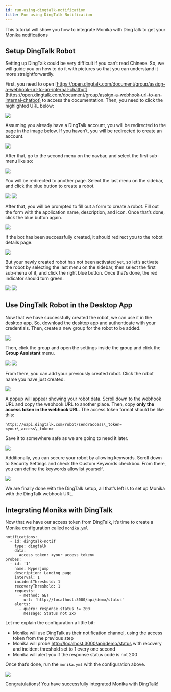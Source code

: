 ```yaml
---
id: run-using-dingtalk-notification
title: Run using DingTalk Notification
---
```


This tutorial will show you how to integrate Monika with DingTalk to get your Monika notifications

## Setup DingTalk Robot

Setting up DingTalk could be very difficult if you can’t read Chinese. So, we will guide you on how to do it with pictures so that you can understand it more straightforwardly.

First, you need to open [https://open.dingtalk.com/document/group/assign-a-webhook-url-to-an-internal-chatbot](https://open.dingtalk.com/document/group/assign-a-webhook-url-to-an-internal-chatbot) to access the documentation. Then, you need to click the highlighted URL below:

![](https://miro.medium.com/max/1400/1*bjcKSc71-vJ0f_DUVzxrIQ.png)

Assuming you already have a DingTalk account, you will be redirected to the page in the image below. If you haven’t, you will be redirected to create an account.

![](https://miro.medium.com/max/1400/1*7IhEPPKt8cSHHW7SXb43RA.png)

After that, go to the second menu on the navbar, and select the first sub-menu like so:

![](https://miro.medium.com/max/1400/1*EO_Q32yQ2i5QCYWu5m1HHQ.png)

You will be redirected to another page. Select the last menu on the sidebar, and click the blue button to create a robot.

![](https://miro.medium.com/max/1400/1*pZ_NNnYJpe32gX2owFjkxA.png)
![](https://miro.medium.com/max/1400/1*Xzr0ymcg4Ocnhu6HqVS5BQ.png)

After that, you will be prompted to fill out a form to create a robot. Fill out the form with the application name, description, and icon. Once that’s done, click the blue button again.

![](https://miro.medium.com/max/1010/1*EuuSsn0CuNbyupAtOlgXzA.png)

If the bot has been successfully created, it should redirect you to the robot details page.

![](https://miro.medium.com/max/1400/1*BtVMMytotPJ8M92O_xxrVw.png)

But your newly created robot has not been activated yet, so let’s activate the robot by selecting the last menu on the sidebar, then select the first sub-menu of it, and click the right blue button. Once that’s done, the red indicator should turn green.

![](https://miro.medium.com/max/1400/1*cc2N50OthuoFiu_gu2N8qA.png)
![](https://miro.medium.com/max/1400/1*aVktbkHKUVuSD0_KXwpTYg.png)

## Use DingTalk Robot in the Desktop App

Now that we have successfully created the robot, we can use it in the desktop app. So, download the desktop app and authenticate with your credentials. Then, create a new group for the robot to be added.

![](https://miro.medium.com/max/1400/1*apSlFVVuY6rO0ESenFjVWg.png)

Then, click the group and open the settings inside the group and click the **Group Assistant** menu.

![](https://miro.medium.com/max/1400/1*CErcG2uj6zvDQe0tkbltzA.png)
![](https://miro.medium.com/max/1400/1*-5Zqw8S__gfrxPn2A-syXQ.png)

From there, you can add your previously created robot. Click the robot name you have just created.

![](https://miro.medium.com/max/1400/1*syajlhyWbKAblt50DLS_wg.png)

A popup will appear showing your robot data. Scroll down to the webhook URL and copy the webhook URL to another place. Then, copy **only the access token in the webhook URL.** The access token format should be like this:

```
https://oapi.dingtalk.com/robot/send?access\_token=<your\_access\_token>
```

Save it to somewhere safe as we are going to need it later.

![](https://miro.medium.com/max/1400/1*tTCEFpOG8k3SLl4Ub4NCrw.png)

Additionally, you can secure your robot by allowing keywords. Scroll down to Security Settings and check the Custom Keywords checkbox. From there, you can define the keywords allowlist yourself.

![](https://miro.medium.com/max/1400/1*LzmzX33q8EJWqtt_k8RkTA.png)

We are finally done with the DingTalk setup, all that’s left is to set up Monika with the DingTalk webhook URL.

## Integrating Monika with DingTalk

Now that we have our access token from DingTalk, it’s time to create a Monika configuration called `monika.yml`

```
notifications:
  - id: dingtalk-notif
    type: dingtalk
    data:
      access_token: <your_access_token>
probes:
  - id: '1'
    name: Hyperjump
    description: Landing page
    interval: 1
    incidentThreshold: 1
    recoveryThreshold: 1
    requests:
      - method: GET
        url: 'http://localhost:3000/api/demo/status'
    alerts:
      - query: response.status != 200
        message: Status not 2xx
```

Let me explain the configuration a little bit:

- Monika will use DingTalk as their notification channel, using the access token from the previous step
- Monika will probe [http://localhost:3000/api/demo/status](http://localhost:3000/api/demo/status) with recovery and incident threshold set to 1 every one second
- Monika will alert you if the response status code is not 200

Once that’s done, run the `monika.yml` with the configuration above.

![](https://miro.medium.com/max/1400/1*uU4mOkglFMPu-_iWVQN0gA.jpeg)

Congratulations! You have successfully integrated Monika with DingTalk!
